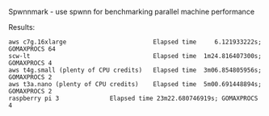 Spwnnmark - use spwnn for benchmarking parallel machine performance

Results:
```
aws c7g.16xlarge                        Elapsed time     6.121933222s; GOMAXPROCS 64
scw-lt                                  Elapsed time  1m24.816407300s; GOMAXPROCS 4
aws t4g.small (plenty of CPU credits)   Elapsed time  3m06.854805956s; GOMAXPROCS 2
aws t3a.nano (plenty of CPU credits)    Elapsed time  5m00.691448894s; GOMAXPROCS 2
raspberry pi 3				Elapsed time 23m22.680746919s; GOMAXPROCS 4
```


